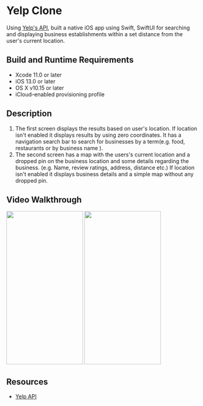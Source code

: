 # Yelp Clone
Using [Yelp's API](https://www.yelp.com/developers/documentation/v3/business_search), built a native iOS app using Swift, SwiftUI for searching and displaying business establishments within a set distance from the user's current location.

## Build and Runtime Requirements
- Xcode 11.0 or later
- iOS 13.0 or later
- OS X v10.15 or later
- iCloud–enabled provisioning profile

## Description
1. The first screen displays the results based on user's location. If location isn't enabled it displays results by using zero coordinates.
   It has a navigation search bar to search for businesses by a term(e.g. food, restaurants or by business name ).
2. The second screen has a map with the users's current location and a dropped pin on the business location and some details regarding the business. (e.g. Name, review ratings, address, distance etc.)
   If location isn't enabled it displays business details and a simple map without any dropped pin.

## Video Walkthrough
<img src="https://user-images.githubusercontent.com/12449811/116837725-d5744180-ab88-11eb-8b85-31d54acd528b.gif" width="200" height="400" />  <img src="https://user-images.githubusercontent.com/12449811/116838529-ebcfcc80-ab8b-11eb-85c9-257edf1274d7.gif" width="200" height="400" />

## Resources
- [Yelp API](https://www.yelp.com/developers/documentation/v3/business_search)
